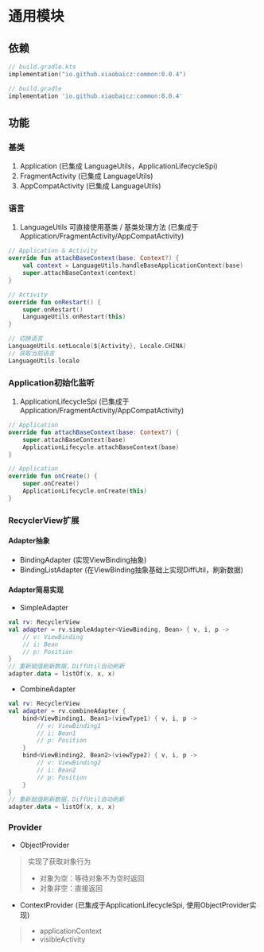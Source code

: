 # 通用模块

## 依赖
~~~ kts
// build.gradle.kts
implementation("io.github.xiaobaicz:common:0.0.4")
~~~
~~~ gradle
// build.gradle
implementation 'io.github.xiaobaicz:common:0.0.4'
~~~

## 功能

### 基类

1. Application (已集成 LanguageUtils，ApplicationLifecycleSpi)
2. FragmentActivity (已集成 LanguageUtils)
3. AppCompatActivity (已集成 LanguageUtils)

### 语言

1. LanguageUtils 可直接使用基类 / 基类处理方法 (已集成于Application/FragmentActivity/AppCompatActivity)

~~~ kotlin
// Application & Activity
override fun attachBaseContext(base: Context?) {
    val context = LanguageUtils.handleBaseApplicationContext(base)
    super.attachBaseContext(context)
}

// Activity
override fun onRestart() {
    super.onRestart()
    LanguageUtils.onRestart(this)
}
~~~

~~~ kotlin
// 切换语言
LanguageUtils.setLocale(${Activity}, Locale.CHINA)
// 获取当前语言
LanguageUtils.locale
~~~

### Application初始化监听

1. ApplicationLifecycleSpi (已集成于Application/FragmentActivity/AppCompatActivity)

~~~ kotlin
// Application
override fun attachBaseContext(base: Context?) {
    super.attachBaseContext(base)
    ApplicationLifecycle.attachBaseContext(base)
}

// Application
override fun onCreate() {
    super.onCreate()
    ApplicationLifecycle.onCreate(this)
}
~~~

### RecyclerView扩展
#### Adapter抽象
- BindingAdapter (实现ViewBinding抽象)
- BindingListAdapter (在ViewBinding抽象基础上实现DiffUtil，刷新数据)
#### Adapter简易实现
- SimpleAdapter
~~~ kotlin
val rv: RecyclerView
val adapter = rv.simpleAdapter<ViewBinding, Bean> { v, i, p ->
    // v: ViewBinding
    // i: Bean
    // p: Position
}
// 重新赋值刷新数据，DiffUtil自动刷新
adapter.data = listOf(x, x, x)
~~~

- CombineAdapter
~~~ kotlin
val rv: RecyclerView
val adapter = rv.combineAdapter {
    bind<ViewBinding1, Bean1>(viewType1) { v, i, p ->
        // v: ViewBinding1
        // i: Bean1
        // p: Position
    }
    bind<ViewBinding2, Bean2>(viewType2) { v, i, p ->
        // v: ViewBinding2
        // i: Bean2
        // p: Position
    }
}
// 重新赋值刷新数据，DiffUtil自动刷新
adapter.data = listOf(x, x, x)
~~~

### Provider
- ObjectProvider
> 实现了获取对象行为
> - 对象为空：等待对象不为空时返回
> - 对象非空：直接返回

- ContextProvider (已集成于ApplicationLifecycleSpi, 使用ObjectProvider实现)
> - applicationContext
> - visibleActivity
